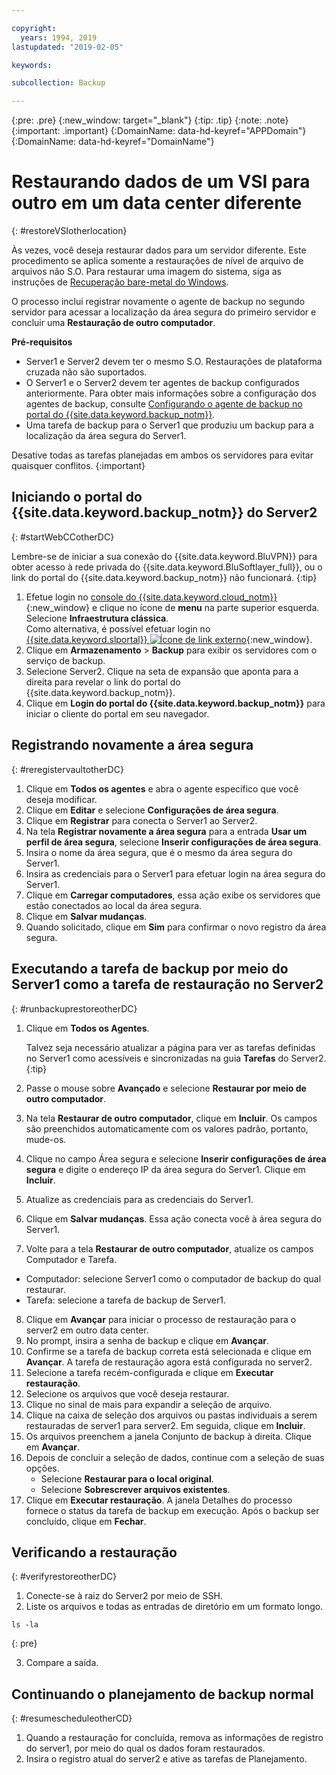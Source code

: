 ```yaml
---

copyright:
  years: 1994, 2019
lastupdated: "2019-02-05"

keywords:

subcollection: Backup

---
```

{:pre: .pre}
{:new_window: target="_blank"}
{:tip: .tip}
{:note: .note}
{:important: .important}
{:DomainName: data-hd-keyref="APPDomain"}
{:DomainName: data-hd-keyref="DomainName"}

# Restaurando dados de um VSI para outro em um data center diferente
{: #restoreVSIotherlocation}

Às vezes, você deseja restaurar dados para um servidor diferente. Este procedimento se aplica somente a restaurações de nível de arquivo de arquivos não S.O. Para restaurar uma imagem do sistema, siga as instruções de [Recuperação bare-metal do Windows](/docs/infrastructure/Backup?topic=Backup-restoreBMR).

O processo inclui registrar novamente o agente de backup no segundo servidor para acessar a localização da área
segura do primeiro servidor e concluir uma **Restauração de outro computador**.

**Pré-requisitos**

- Server1 e Server2 devem ter o mesmo S.O. Restaurações de plataforma cruzada não são suportados.
- O Server1 e o Server2 devem ter agentes de backup configurados anteriormente. Para obter mais informações sobre a configuração dos agentes de backup, consulte [Configurando o agente de backup no portal do {{site.data.keyword.backup_notm}}](/docs/infrastructure/Backup?topic=Backup-GettingStarted).
- Uma tarefa de backup para o Server1 que produziu um backup para a localização da área segura do Server1.

Desative todas as tarefas planejadas em ambos os servidores para evitar quaisquer conflitos.
{:important}

## Iniciando o portal do {{site.data.keyword.backup_notm}} do Server2
{: #startWebCCotherDC}

Lembre-se de iniciar a sua conexão do {{site.data.keyword.BluVPN}} para obter acesso à rede privada do {{site.data.keyword.BluSoftlayer_full}}, ou o link do portal do {{site.data.keyword.backup_notm}} não funcionará.
{:tip}

1. Efetue login no [console do {{site.data.keyword.cloud_notm}}](https://{DomainName}/){:new_window} e clique no ícone de **menu** na parte superior esquerda. Selecione **Infraestrutura clássica**. <br/>
   Como alternativa, é possível efetuar login no [{{site.data.keyword.slportal}} ![Ícone de link externo](../../icons/launch-glyph.svg "Ícone de link externo")](https://control.softlayer.com/){:new_window}.
2. Clique em **Armazenamento** > **Backup** para exibir os
servidores com o serviço de backup.
3. Selecione Server2. Clique na seta de expansão que aponta para a direita para revelar o link do portal do {{site.data.keyword.backup_notm}}.
4. Clique em **Login do portal do {{site.data.keyword.backup_notm}}** para iniciar o cliente do portal em seu navegador.

## Registrando novamente a área segura
{: #reregistervaultotherDC}

1. Clique em **Todos os agentes** e abra o agente específico que você deseja modificar.
2. Clique em **Editar** e selecione **Configurações de área segura**.
3. Clique em **Registrar** para conecta o Server1 ao Server2.
4. Na tela **Registrar novamente a área segura** para a entrada **Usar um perfil de área segura**, selecione **Inserir configurações de área segura**.
5. Insira o nome da área segura, que é o mesmo da área segura do Server1.
6. Insira as credenciais para o Server1 para efetuar login na área segura do Server1.
7. Clique em **Carregar computadores**, essa ação exibe os servidores que estão conectados ao local da área segura.
8. Clique em **Salvar mudanças**.
9. Quando solicitado, clique em **Sim** para confirmar o novo registro da área segura.

## Executando a tarefa de backup por meio do Server1 como a tarefa de restauração no Server2
{: #runbackuprestoreotherDC}

1. Clique em **Todos os Agentes**.

   Talvez seja necessário atualizar a página para ver as tarefas definidas no Server1 como acessíveis e sincronizadas na guia **Tarefas** do Server2.
   {:tip}
2. Passe o mouse sobre **Avançado** e selecione **Restaurar por meio de
outro computador**.
3. Na tela **Restaurar de outro computador**, clique em **Incluir**. Os
campos são preenchidos automaticamente com os valores padrão, portanto, mude-os.
4. Clique no campo Área segura e selecione **Inserir configurações de área segura** e digite o endereço IP da área segura do Server1. Clique em **Incluir**.
5. Atualize as credenciais para as credenciais do Server1.
6. Clique em **Salvar mudanças**. Essa ação conecta você à área segura do Server1.
7. Volte para a tela **Restaurar de outro computador**, atualize os campos Computador e Tarefa.
  - Computador: selecione Server1 como o computador de backup do qual restaurar.
  - Tarefa: selecione a tarefa de backup de Server1.
8. Clique em **Avançar** para iniciar o processo de restauração para o server2 em outro
data center.
9. No prompt, insira a senha de backup e clique em **Avançar**.
10. Confirme se a tarefa de backup correta está selecionada e clique em **Avançar**. A tarefa de restauração agora está configurada no server2.
11. Selecione a tarefa recém-configurada e clique em **Executar restauração**.
12. Selecione os arquivos que você deseja restaurar.
13. Clique no sinal de mais para expandir a seleção de arquivo.
14. Clique na caixa de seleção dos arquivos ou pastas individuais a serem restauradas de server1 para server2. Em seguida, clique em **Incluir**.
15. Os arquivos preenchem a janela Conjunto de backup à direita. Clique em **Avançar**.
16. Depois de concluir a seleção de dados, continue com a seleção de suas opções.
    - Selecione **Restaurar para o local original**.
    - Selecione **Sobrescrever arquivos existentes**.
17. Clique em **Executar restauração**. A janela Detalhes do processo fornece o status da tarefa de backup em execução. Após o backup ser concluído, clique em **Fechar**.


## Verificando a restauração
{: #verifyrestoreotherDC}

1. Conecte-se à raiz do Server2 por meio de SSH.
2. Liste os arquivos e todas as entradas de diretório em um formato longo.
  ```
  ls -la
  ```
  {: pre}

3. Compare a saída.

## Continuando o planejamento de backup normal
{: #resumescheduleotherCD}

1. Quando a restauração for concluída, remova as informações de registro do server1, por meio do qual os
dados foram restaurados.
2. Insira o registro atual do server2 e ative as tarefas de Planejamento.
